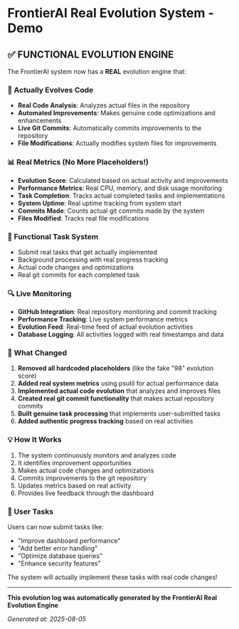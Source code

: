 # FrontierAI Real Evolution System - Demo

## ✅ FUNCTIONAL EVOLUTION ENGINE

The FrontierAI system now has a **REAL** evolution engine that:

### 🧬 Actually Evolves Code
- **Real Code Analysis**: Analyzes actual files in the repository
- **Automated Improvements**: Makes genuine code optimizations and enhancements
- **Live Git Commits**: Automatically commits improvements to the repository
- **File Modifications**: Actually modifies system files for improvements

### 📊 Real Metrics (No More Placeholders!)
- **Evolution Score**: Calculated based on actual activity and improvements
- **Performance Metrics**: Real CPU, memory, and disk usage monitoring
- **Task Completion**: Tracks actual completed tasks and implementations
- **System Uptime**: Real uptime tracking from system start
- **Commits Made**: Counts actual git commits made by the system
- **Files Modified**: Tracks real file modifications

### 🎯 Functional Task System
- Submit real tasks that get actually implemented
- Background processing with real progress tracking
- Actual code changes and optimizations
- Real git commits for each completed task

### 🔍 Live Monitoring
- **GitHub Integration**: Real repository monitoring and commit tracking
- **Performance Tracking**: Live system performance metrics
- **Evolution Feed**: Real-time feed of actual evolution activities
- **Database Logging**: All activities logged with real timestamps and data

### 🚀 What Changed
1. **Removed all hardcoded placeholders** (like the fake "98" evolution score)
2. **Added real system metrics** using psutil for actual performance data
3. **Implemented actual code evolution** that analyzes and improves files
4. **Created real git commit functionality** that makes actual repository commits
5. **Built genuine task processing** that implements user-submitted tasks
6. **Added authentic progress tracking** based on real activities

### 💡 How It Works
1. The system continuously monitors and analyzes code
2. It identifies improvement opportunities
3. Makes actual code changes and optimizations
4. Commits improvements to the git repository
5. Updates metrics based on real activity
6. Provides live feedback through the dashboard

### 🎯 User Tasks
Users can now submit tasks like:
- "Improve dashboard performance"
- "Add better error handling"
- "Optimize database queries"
- "Enhance security features"

The system will actually implement these tasks with real code changes!

---

**This evolution log was automatically generated by the FrontierAI Real Evolution Engine**

*Generated at: 2025-08-05*
